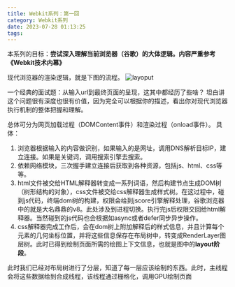 ```yaml
---
title: Webkit系列：第一回
category: Webkit系列
date: 2023-07-28 01:13:25
tags:
---
```

本系列的目标：**尝试深入理解当前浏览器（谷歌）的大体逻辑。内容严重参考《Webkit技术内幕》**

现代浏览器的渲染逻辑，就是下图的流程。
![layoput](img/layout.webp)

一个经典的面试题：从输入url到最终页面的呈现，这其中都经历了些啥？
坦白讲这个问题很有深度也很有价值，因为完全可以根据你的描述，看出你对现代浏览器执行机制的整体把握和理解。

总体可分为网页加载过程（DOMContent事件）和渲染过程（onload事件）。
具体：
1. 浏览器根据输入的内容做识别，如果输入的是网址，调用DNS解析目标IP，建立连接。如果是关键词，调用搜索引擎去搜索。
2. 依赖网络模块，三次握手建立连接后获取到各种资源，包括js、html、css等等。
3. html文件被交给HTML解释器转变成一系列词语，然后构建节点生成DOM树（树形结构的对象），css文件被交给css解释器生成样式树。在这过程中，碰到js代码，终端dom树的构建，权限会给到jscore引擎解释处理，谷歌浏览器中的就是大名鼎鼎的v8。此处涉及到进程切换。执行完js后权限交回给html解释器。当然碰到的js代码也会根据如async或者defer同步异步操作。
4. css解释器完成工作后，会在dom树上附加解释后的样式信息，并且计算每个元素的几何坐标位置，并将这些信息保存在布局树中，转变成RenderLayer图层树。此时已得到绘制页面所需的绘图上下文信息，也就是图中的**layout阶段**。
<!-- 5. 最后的就是**Paint**和**Composite**两个阶段生成最终的页面。 -->

此时我们已经对布局树进行了分层，知道了每一层应该绘制的东西。此时，主线程会将这些数据给到合成线程，该线程通过栅格化，调用GPU绘制页面